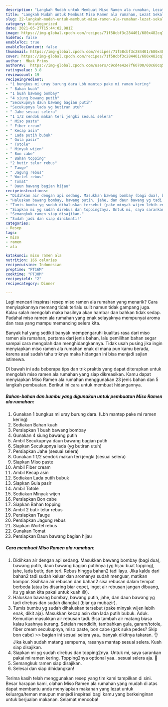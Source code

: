 ```yaml
---
description: "Langkah Mudah untuk Membuat Miso Ramen ala rumahan, Lezat Sekali"
title: "Langkah Mudah untuk Membuat Miso Ramen ala rumahan, Lezat Sekali"
slug: 22-langkah-mudah-untuk-membuat-miso-ramen-ala-rumahan-lezat-sekali
category: Uncategorized
date: 2021-05-27T15:44:02.981Z
image: https://img-global.cpcdn.com/recipes/71f58cbf3c284401/680x482cq70/miso-ramen-ala-rumahan-foto-resep-utama.jpg
hideToc: false
enableToc: true
enableTocContent: false
thumbnail: https://img-global.cpcdn.com/recipes/71f58cbf3c284401/680x482cq70/miso-ramen-ala-rumahan-foto-resep-utama.jpg
cover: https://img-global.cpcdn.com/recipes/71f58cbf3c284401/680x482cq70/miso-ramen-ala-rumahan-foto-resep-utama.jpg
author:  Mbak Prims
authorAv:  https://img-global.cpcdn.com/users/c9cd4e42e7f60700/60x60cq50/avatar.jpg
ratingvalue: 3.8
reviewcount: 19
recipeingredient:
- "1 bungkus mi uray burung dara Lbh mantep pake mi ramen kering"
- " Bahan kuah"
- "1 buah bawang bombay"
- "4 siung bawang putih"
- "Secukupnya daun bawang bagian putih"
- "Secukupnya lada yg butiran utuh"
- " Jahe sesuai selera"
- "1 1/2 sendok makan teri jengki sesuai selera"
- " Miso paste"
- " Fiber cream"
- " Kecap asin"
- " Lada putih bubuk"
- " Gula pasir"
- " Totole"
- " Minyak wijen"
- " Bon cabe"
- " Bahan topping"
- "2 butir telur rebus"
- " Tauge"
- " Jagung rebus"
- " Wortel rebus"
- " Tomat"
- " Daun bawang bagian hijau"
recipeinstructions:
- "Didihkan air dengan api sedang. Masukkan bawang bombay (bagi dua), bawang putih, daun bawang bagian putihnya (yg hijau buat topping), jahe, lada butir, dan teri. Rebus hingga bahan2 tadi layu. Jika kaldu dari bahan2 tadi sudah keluar dan aromanya sudah menguar, matikan kompor. Sisihkan air rebusan dan bahan2 sisa rebusan dalam tempat berbeda (atau bs disaring biar cepet, inget air rebusan jangan dibuang, itu yg akan kita pakai untuk kuah 😅)."
- "Haluskan bawang bombay, bawang putih, jahe, dan daun bawang yg tadi direbus dan sudah diangkat (biar ga mubazir)."
- "Tumis bumbu yg sudah dihaluskan tersebut (pake minyak wijen lebih enak, dikit aja). Masukkan kecap asin dan lada putih bubuk. Aduk. Kemudian masukkan air rebusan tadi. Bisa tambah air matang biasa kalau kuahnya kurang. Setelah mendidih, tambahkan gula, garam/totole, fiber cream secukupnya, miso paste, bon cabe (gak suka pedes? Skip bon cabe) &gt;&gt; bagian ini sesuai selera yaa.. banyak dikitnya takaran. 👌Jika kuah sudah matang sempurna, rasanya mantap sesuai selera. Kuah siap disajikan."
- "Siapkan mi yg sudah direbus dan topping2nya. Untuk mi, saya sarankan pakai mi ramen kering. Topping2nya optional yaa.. sesuai selera aja. 🙂"
- "Semangkuk ramen siap disajikan."
- "Sudah jadi dan siap dinikmati!"
categories:
- Resep
tags:
- miso
- ramen
- ala

katakunci: miso ramen ala 
nutrition: 166 calories
recipecuisine: Indonesian
preptime: "PT16M"
cooktime: "PT30M"
recipeyield: "2"
recipecategory: Dinner

---
```



Lagi mencari inspirasi resep miso ramen ala rumahan yang menarik? Cara menyiapkannya memang tidak terlalu sulit namun tidak gampang juga. Kalau salah mengolah maka hasilnya akan hambar dan bahkan tidak sedap. Padahal miso ramen ala rumahan yang enak selayaknya mempunyai aroma dan rasa yang mampu memancing selera kita.




Banyak hal yang sedikit banyak mempengaruhi kualitas rasa dari miso ramen ala rumahan, pertama dari jenis bahan, lalu pemilihan bahan segar sampai cara mengolah dan menghidangkannya. Tidak usah pusing jika ingin menyiapkan miso ramen ala rumahan enak di mana pun kamu berada, karena asal sudah tahu triknya maka hidangan ini bisa menjadi sajian istimewa.


Di bawah ini ada beberapa tips dan trik praktis yang dapat diterapkan untuk mengolah miso ramen ala rumahan yang siap dikreasikan. Kamu dapat menyiapkan Miso Ramen ala rumahan menggunakan 23 jenis bahan dan 5 langkah pembuatan. Berikut ini cara untuk membuat hidangannya.

<!--inarticleads1-->

##### Bahan-bahan dan bumbu yang digunakan untuk pembuatan Miso Ramen ala rumahan:

1. Gunakan 1 bungkus mi uray burung dara. (Lbh mantep pake mi ramen kering)
1. Sediakan  Bahan kuah
1. Persiapkan 1 buah bawang bombay
1. Gunakan 4 siung bawang putih
1. Ambil Secukupnya daun bawang bagian putih
1. Siapkan Secukupnya lada (yg butiran utuh)
1. Persiapkan  Jahe (sesuai selera)
1. Gunakan 1 1/2 sendok makan teri jengki (sesuai selera)
1. Siapkan  Miso paste
1. Ambil  Fiber cream
1. Ambil  Kecap asin
1. Sediakan  Lada putih bubuk
1. Siapkan  Gula pasir
1. Ambil  Totole
1. Sediakan  Minyak wijen
1. Persiapkan  Bon cabe
1. Siapkan  Bahan topping
1. Ambil 2 butir telur rebus
1. Persiapkan  Tauge
1. Persiapkan  Jagung rebus
1. Siapkan  Wortel rebus
1. Gunakan  Tomat
1. Persiapkan  Daun bawang bagian hijau




<!--inarticleads2-->

##### Cara membuat Miso Ramen ala rumahan:

1. Didihkan air dengan api sedang. Masukkan bawang bombay (bagi dua), bawang putih, daun bawang bagian putihnya (yg hijau buat topping), jahe, lada butir, dan teri. Rebus hingga bahan2 tadi layu. Jika kaldu dari bahan2 tadi sudah keluar dan aromanya sudah menguar, matikan kompor. Sisihkan air rebusan dan bahan2 sisa rebusan dalam tempat berbeda (atau bs disaring biar cepet, inget air rebusan jangan dibuang, itu yg akan kita pakai untuk kuah 😅).
1. Haluskan bawang bombay, bawang putih, jahe, dan daun bawang yg tadi direbus dan sudah diangkat (biar ga mubazir).
1. Tumis bumbu yg sudah dihaluskan tersebut (pake minyak wijen lebih enak, dikit aja). Masukkan kecap asin dan lada putih bubuk. Aduk. Kemudian masukkan air rebusan tadi. Bisa tambah air matang biasa kalau kuahnya kurang. Setelah mendidih, tambahkan gula, garam/totole, fiber cream secukupnya, miso paste, bon cabe (gak suka pedes? Skip bon cabe) &gt;&gt; bagian ini sesuai selera yaa.. banyak dikitnya takaran. 👌Jika kuah sudah matang sempurna, rasanya mantap sesuai selera. Kuah siap disajikan.
1. Siapkan mi yg sudah direbus dan topping2nya. Untuk mi, saya sarankan pakai mi ramen kering. Topping2nya optional yaa.. sesuai selera aja. 🙂
1. Semangkuk ramen siap disajikan.
1. Selesai dan siap dihidangkan!



Terima kasih telah menggunakan resep yang tim kami tampilkan di sini. Besar harapan kami, olahan Miso Ramen ala rumahan yang mudah di atas dapat membantu anda menyiapkan makanan yang lezat untuk keluarga/teman maupun menjadi inspirasi bagi kamu yang berkeinginan untuk berjualan makanan. Selamat mencoba!
